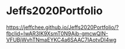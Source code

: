 # Jeffs2020Portfolio

https://jeffchee.github.io/Jeffs2020Portfolio/?fbclid=IwAR3IK9XsmT0N9Ajb-gmcwQIN-VFUBjWvhTNmaEYKC4a6SAAC7IAotvDI4wg
